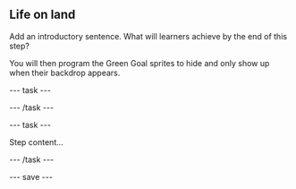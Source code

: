 ## Life on land

Add an introductory sentence. What will learners achieve by the end of this step?

You will then program the Green Goal sprites to hide and only show up when their backdrop appears.

--- task ---


--- /task ---

--- task ---

Step content...

--- /task ---

--- save ---
